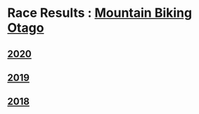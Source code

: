 # Race Results : [Mountain Biking Otago](http://www.mountainbikingotago.co.nz/)
## [2020](https://mb-otago.github.io/results/2019)
## [2019](https://mb-otago.github.io/results/2019)
## [2018](https://mb-otago.github.io/results/2019) 